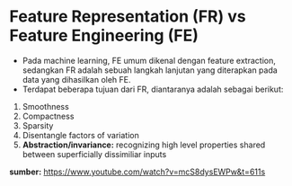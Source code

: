 # Feature Representation (FR) vs Feature Engineering (FE)

- Pada machine learning, FE umum dikenal dengan feature extraction, sedangkan FR adalah sebuah langkah lanjutan yang diterapkan pada data yang dihasilkan oleh FE.
- Terdapat beberapa tujuan dari FR, diantaranya adalah sebagai berikut:
  
 1. Smoothness
 2. Compactness
 3. Sparsity
 4. Disentangle factors of variation
 5. **Abstraction/invariance:** recognizing high level properties shared between superficially dissimiliar inputs 
 

**sumber:** https://www.youtube.com/watch?v=mcS8dysEWPw&t=611s
